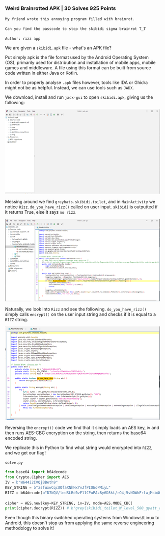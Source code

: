 ### Weird Brainrotted APK | 30 Solves 925 Points
```
My friend wrote this annoying program filled with brainrot.

Can you find the passcode to stop the skibidi sigma brainrot T_T

Author: rizz app
```

We are given a `skibidi.apk` file - what's an APK file?

Put simply apk is the file format used by the Android Operating System (OS), primarily used for distribution and installation of mobile apps, mobile games and middleware. A file using this format can be built from source code written in either Java or Kotlin.

In order to properly analyse `.apk` files however, tools like IDA or Ghidra might not be as helpful. Instead, we can use tools such as `JADX`.

We download, install and run `jadx-gui` to open `skibidi.apk`, giving us the following:

![alt text](images/skibidi_0.png)

Messing around we find `greyhats.skibidi.toilet`, and in `MainActivity` we notice `Rizz.do_you_have_rizz()` called on user input. `skibidi` is outputted if it returns True, else it says `no rizz`. 

![alt text](images/skibidi_1.png)

Naturally, we look into `Rizz` and see the following. `do_you_have_rizz()` simply calls `encrypt()` on the user input string and checks if it is equal to a `RIZZ` string.

![alt text](images/skibidi_2.png)

Reversing the `encrypt()` code we find that it simply loads an AES key, iv and then runs AES-CBC encryption on the string, then returns the base64 encoded string.

We replicate this in Python to find what string would encrypted into `RIZZ`, and we get our flag!

`solve.py`
```py
from base64 import b64decode
from Crypto.Cipher import AES
IV = b"W644i2IVQjBBeth9"
KEY_STRING = b"zsfuxwCqcUOfaXNhHxYvJfPIOEoPMiyL"
RIZZ = b64decode(b"D7NQV/ledSLBd0zF11CPuPAz8y6D8kt/rQ4j5vNOWhFrlwjMsb40Hg4pEhoeVf3s")

cipher = AES.new(key=KEY_STRING, iv=IV, mode=AES.MODE_CBC)
print(cipher.decrypt(RIZZ)) # b'grey{skibidi_toilet_W_level_500_gyatt_rizz}\x05\x05\x05\x05\x05'
```

Even though this binary switched operating systems from Windows/Linux to Android, this doesn't stop us from applying the same reverse engineering methodology to solve it!